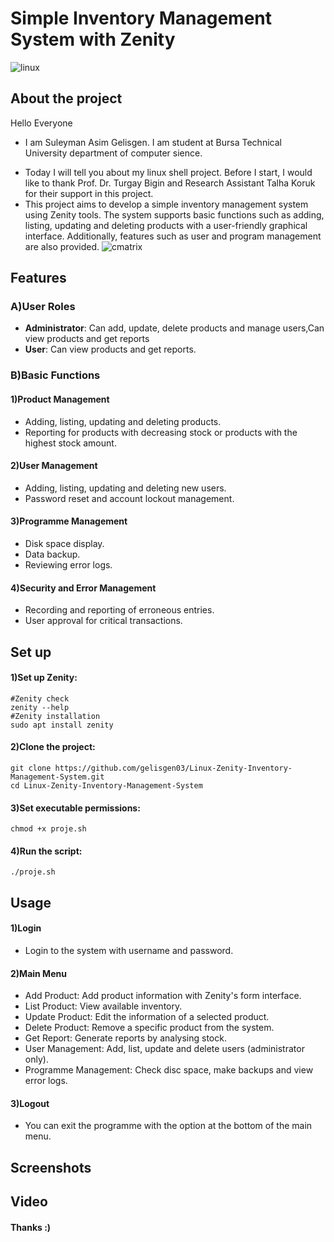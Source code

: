 # Simple Inventory Management System with Zenity
![linux](https://github.com/user-attachments/assets/70c25852-5a5d-4f0c-8164-2d4f96351daf)
## **About the project**
Hello Everyone
- I am Suleyman Asim Gelisgen. I am student at Bursa Technical University department of computer sience.
* Today I will tell you about my linux shell project. Before I start, I would like to thank Prof. Dr. Turgay Bigin and Research Assistant Talha Koruk for their support in this project.
* This project aims to develop a simple inventory management system using Zenity tools. The system supports basic functions such as adding, listing, updating and deleting products with a user-friendly graphical interface. Additionally, features such as user and program management are also provided.
![cmatrix](https://github.com/user-attachments/assets/375c2947-9803-4bdd-800c-50694a6f2e17)
## **Features**
 ### **A)User Roles**
 * **Administrator**: Can add, update, delete products and manage users,Can view products and get reports
* **User**: Can view products and get reports.
 ### **B)Basic Functions**
 #### 1)Product Management
- Adding, listing, updating and deleting products.
- Reporting for products with decreasing stock or products with the highest stock amount.
  
#### 2)User Management
- Adding, listing, updating and deleting new users.
- Password reset and account lockout management.

#### 3)Programme Management
- Disk space display.
- Data backup.
- Reviewing error logs.

#### 4)Security and Error Management
- Recording and reporting of erroneous entries.
- User approval for critical transactions.
## **Set up**
#### 1)Set up Zenity:
```
#Zenity check
zenity --help
#Zenity installation
sudo apt install zenity

```
#### 2)Clone the project:
```
git clone https://github.com/gelisgen03/Linux-Zenity-Inventory-Management-System.git
cd Linux-Zenity-Inventory-Management-System
```
#### 3)Set executable permissions:
```
chmod +x proje.sh
```
#### 4)Run the script:
```
./proje.sh
```
## **Usage**
#### 1)Login
* Login to the system with username and password.
#### 2)Main Menu
* Add Product: Add product information with Zenity's form interface.
* List Product: View available inventory.
* Update Product: Edit the information of a selected product.
* Delete Product: Remove a specific product from the system.
* Get Report: Generate reports by analysing stock.
* User Management: Add, list, update and delete users (administrator only).
* Programme Management: Check disc space, make backups and view error logs.
#### 3)Logout
* You can exit the programme with the option at the bottom of the main menu.
## **Screenshots**
## **Video**
#### **Thanks :)**


